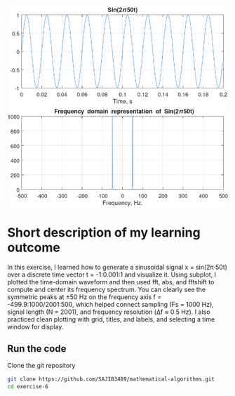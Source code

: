 ![image](/exercise-6/Figure_1_Exercise_6.png)

# Short description of my learning outcome

In this exercise, I learned how to generate a sinusoidal signal x = sin(2π·50t) over a discrete time vector t = -1:0.001:1 and visualize it. Using subplot, I plotted the time-domain waveform and then used fft, abs, and fftshift to compute and center its frequency spectrum. You can clearly see the symmetric peaks at ±50 Hz on the frequency axis f = -499.9:1000/2001:500, which helped connect sampling (Fs = 1000 Hz), signal length (N = 2001), and frequency resolution (Δf ≈ 0.5 Hz). I also practiced clean plotting with grid, titles, and labels, and selecting a time window for display.



## Run the code

Clone the git repository

```bash
git clone https://github.com/SAJIB3489/mathematical-algorithms.git
cd exercise-6
```
